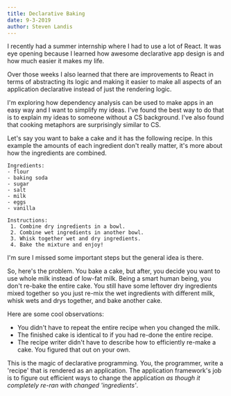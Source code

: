 ```yaml
---
title: Declarative Baking
date: 9-3-2019
author: Steven Landis
---
```


I recently had a summer internship where I had to use a lot of React. It was eye opening because I learned how awesome declarative app design is and how much easier it makes my life.

Over those weeks I also learned that there are improvements to React in terms of abstracting its logic and making it easier to make all aspects of an application declarative instead of just the rendering logic.

I'm exploring how dependency analysis can be used to make apps in an easy way and I want to simplify my ideas. I've found the best way to do that is to explain my ideas to someone without a CS background. I've also found that cooking metaphors are surprisingly similar to CS.

Let's say you want to bake a cake and it has the following recipe. In this example the amounts of each ingredient don't really matter, it's more about how the ingredients are combined.

```
Ingredients:
- flour
- baking soda
- sugar
- salt
- milk
- eggs
- vanilla

Instructions:
 1. Combine dry ingredients in a bowl.
 2. Combine wet ingredients in another bowl.
 3. Whisk together wet and dry ingredients.
 4. Bake the mixture and enjoy!
```

I'm sure I missed some important steps but the general idea is there.

So, here's the problem. You bake a cake, but after, you decide you want to use whole milk instead of low-fat milk. Being a smart human being, you don't re-bake the entire cake. You still have some leftover dry ingredients mixed together so you just re-mix the wet ingredients with different milk, whisk wets and drys together, and bake another cake.

Here are some cool observations:

- You didn't have to repeat the entire recipe when you changed the milk.
- The finished cake is identical to if you had re-done the entire recipe.
- The recipe writer didn't have to describe how to efficiently re-make a cake. You figured that out on your own.

This is the magic of declarative programming. You, the programmer, write a 'recipe' that is rendered as an application. The application framework's job is to figure out efficient ways to change the application *as though it completely re-ran with changed 'ingredients'*.